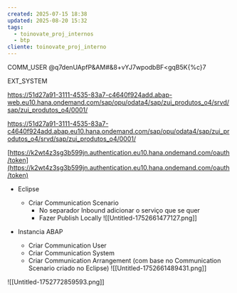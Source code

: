 ```yaml
---
created: 2025-07-15 18:38
updated: 2025-08-20 15:32
tags:
  - toinovate_proj_internos
  - btp
cliente: toinovate_proj_interno
---
```

COMM_USER
@q7denUApfP&AM#&8+vYJ7wpodbBF<gqB5K{%c}7

EXT_SYSTEM


https://51d27a91-3111-4535-83a7-c4640f924add.abap-web.eu10.hana.ondemand.com/sap/opu/odata4/sap/zui_produtos_o4/srvd/sap/zui_produtos_o4/0001/

https://51d27a91-3111-4535-83a7-c4640f924add.abap.eu10.hana.ondemand.com/sap/opu/odata4/sap/zui_produtos_o4/srvd/sap/zui_produtos_o4/0001/

[https://k2wt4z3sg3b599jn.authentication.eu10.hana.ondemand.com/oauth/token](https://k2wt4z3sg3b599jn.authentication.eu10.hana.ondemand.com/oauth/token)

- Eclipse
	- Criar Communication Scenario
		- No separador Inbound adicionar o serviço que se quer
		- Fazer Publish Locally
		  ![[Untitled-1752661477127.png]]
		  
- Instancia ABAP
	- Criar Communication User
	- Criar Communication System
	- Criar Communication Arrangement (com base no Communication Scenario criado no Eclipse)
	  ![[Untitled-1752661489431.png]]
	  



![[Untitled-1752772859593.png]]
